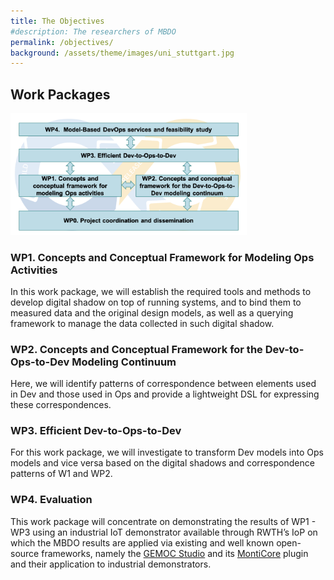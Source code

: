 ```yaml
---
title: The Objectives
#description: The researchers of MBDO
permalink: /objectives/
background: /assets/theme/images/uni_stuttgart.jpg
---
```


## Work Packages

<img src="/assets/images/work_packages.png" width="75%">

### WP1. Concepts and Conceptual Framework for Modeling Ops Activities

In this work package, we will establish the required tools and methods to develop digital shadow on top of running systems, and to bind them to measured data and the original design models, as well as a querying framework to manage the data collected in such digital shadow.

### WP2. Concepts and Conceptual Framework for the Dev-to-Ops-to-Dev Modeling Continuum

Here, we will identify patterns of correspondence between elements used in Dev and those used in Ops and provide a lightweight DSL for expressing these correspondences.

### WP3. Efficient Dev-to-Ops-to-Dev

For this work package, we will investigate to transform Dev models into Ops models and vice versa based on the digital shadows and correspondence patterns of W1 and WP2.

### WP4. Evaluation

This work package will concentrate on demonstrating the results of WP1 - WP3 using an industrial IoT demonstrator available through RWTH’s IoP on which the MBDO results are applied via existing and well known open-source frameworks, namely the [GEMOC Studio](www.eclipse.org/gemoc) and its [MontiCore](www.monticore.de) plugin and their application to industrial demonstrators. 
